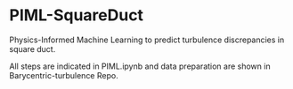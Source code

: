 # PIML-SquareDuct
Physics-Informed Machine Learning to predict turbulence discrepancies in square duct.

All steps are indicated in PIML.ipynb and data preparation are shown in Barycentric-turbulence Repo.
